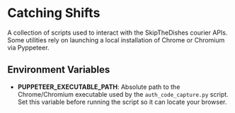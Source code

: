 # Catching Shifts

A collection of scripts used to interact with the SkipTheDishes courier APIs. Some utilities rely on launching a local installation of Chrome or Chromium via Pyppeteer.

## Environment Variables

- **PUPPETEER_EXECUTABLE_PATH**: Absolute path to the Chrome/Chromium executable used by the `auth_code_capture.py` script. Set this variable before running the script so it can locate your browser.

